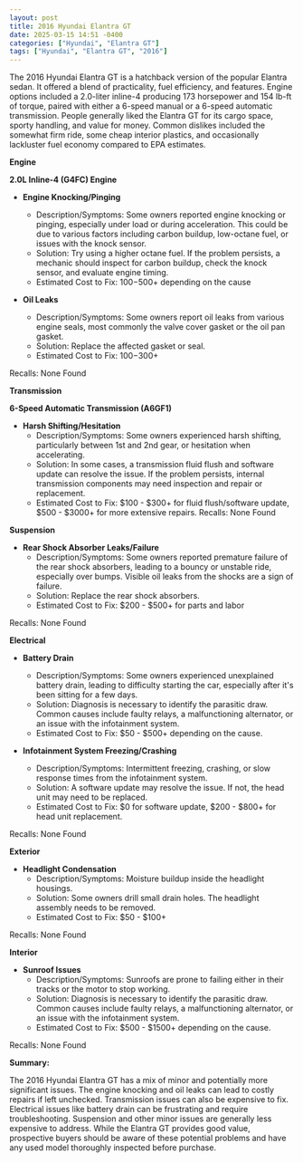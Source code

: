 ```yaml
---
layout: post
title: 2016 Hyundai Elantra GT
date: 2025-03-15 14:51 -0400
categories: ["Hyundai", "Elantra GT"]
tags: ["Hyundai", "Elantra GT", "2016"]
---
```

The 2016 Hyundai Elantra GT is a hatchback version of the popular Elantra sedan. It offered a blend of practicality, fuel efficiency, and features. Engine options included a 2.0-liter inline-4 producing 173 horsepower and 154 lb-ft of torque, paired with either a 6-speed manual or a 6-speed automatic transmission. People generally liked the Elantra GT for its cargo space, sporty handling, and value for money. Common dislikes included the somewhat firm ride, some cheap interior plastics, and occasionally lackluster fuel economy compared to EPA estimates.

**Engine**

**2.0L Inline-4 (G4FC) Engine**

*   **Engine Knocking/Pinging**
    *   Description/Symptoms: Some owners reported engine knocking or pinging, especially under load or during acceleration. This could be due to various factors including carbon buildup, low-octane fuel, or issues with the knock sensor.
    *   Solution: Try using a higher octane fuel. If the problem persists, a mechanic should inspect for carbon buildup, check the knock sensor, and evaluate engine timing.
    *   Estimated Cost to Fix: $100-$500+ depending on the cause

*   **Oil Leaks**
    *   Description/Symptoms: Some owners report oil leaks from various engine seals, most commonly the valve cover gasket or the oil pan gasket.
    *   Solution: Replace the affected gasket or seal.
    *   Estimated Cost to Fix: $100-$300+

Recalls: None Found

**Transmission**

**6-Speed Automatic Transmission (A6GF1)**

*   **Harsh Shifting/Hesitation**
    *   Description/Symptoms: Some owners experienced harsh shifting, particularly between 1st and 2nd gear, or hesitation when accelerating.
    *   Solution: In some cases, a transmission fluid flush and software update can resolve the issue. If the problem persists, internal transmission components may need inspection and repair or replacement.
    *   Estimated Cost to Fix: $100 - $300+ for fluid flush/software update, $500 - $3000+ for more extensive repairs.
Recalls: None Found

**Suspension**

*   **Rear Shock Absorber Leaks/Failure**
    *   Description/Symptoms: Some owners reported premature failure of the rear shock absorbers, leading to a bouncy or unstable ride, especially over bumps. Visible oil leaks from the shocks are a sign of failure.
    *   Solution: Replace the rear shock absorbers.
    *   Estimated Cost to Fix: $200 - $500+ for parts and labor

Recalls: None Found

**Electrical**

*   **Battery Drain**
    *   Description/Symptoms: Some owners experienced unexplained battery drain, leading to difficulty starting the car, especially after it's been sitting for a few days.
    *   Solution: Diagnosis is necessary to identify the parasitic draw. Common causes include faulty relays, a malfunctioning alternator, or an issue with the infotainment system.
    *   Estimated Cost to Fix: $50 - $500+ depending on the cause.

*   **Infotainment System Freezing/Crashing**
    *   Description/Symptoms: Intermittent freezing, crashing, or slow response times from the infotainment system.
    *   Solution: A software update may resolve the issue. If not, the head unit may need to be replaced.
    *   Estimated Cost to Fix: $0 for software update, $200 - $800+ for head unit replacement.

Recalls: None Found

**Exterior**

*   **Headlight Condensation**
    *   Description/Symptoms: Moisture buildup inside the headlight housings.
    *   Solution: Some owners drill small drain holes. The headlight assembly needs to be removed.
    *   Estimated Cost to Fix: $50 - $100+

Recalls: None Found

**Interior**

*   **Sunroof Issues**
    *   Description/Symptoms: Sunroofs are prone to failing either in their tracks or the motor to stop working.
    *   Solution: Diagnosis is necessary to identify the parasitic draw. Common causes include faulty relays, a malfunctioning alternator, or an issue with the infotainment system.
    *   Estimated Cost to Fix: $500 - $1500+ depending on the cause.

Recalls: None Found

**Summary:**

The 2016 Hyundai Elantra GT has a mix of minor and potentially more significant issues. The engine knocking and oil leaks can lead to costly repairs if left unchecked. Transmission issues can also be expensive to fix. Electrical issues like battery drain can be frustrating and require troubleshooting. Suspension and other minor issues are generally less expensive to address. While the Elantra GT provides good value, prospective buyers should be aware of these potential problems and have any used model thoroughly inspected before purchase.

